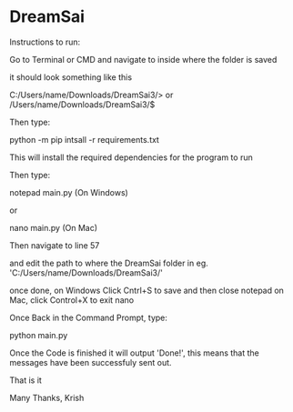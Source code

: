 # DreamSai

Instructions to run:

Go to Terminal or CMD and navigate to inside where the folder is saved 

it should look something like this

C:/Users/name/Downloads/DreamSai3/>
or
/Users/name/Downloads/DreamSai3/$

Then type:

python -m pip intsall -r requirements.txt

This will install the required dependencies for the program to run

Then type:

notepad main.py (On Windows)

or

nano main.py (On Mac)

Then navigate to line 57

and edit the path to where the DreamSai folder in eg. 'C:/Users/name/Downloads/DreamSai3/'

once done, on Windows Click Cntrl+S to save and then close notepad
on Mac, click Control+X to exit nano

Once Back in the Command Prompt, type:

python main.py

Once the Code is finished it will output 'Done!', this means that the messages have been successfuly sent out.

That is it

Many Thanks,
Krish
